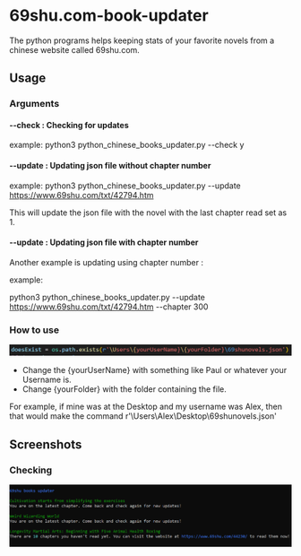 # 69shu.com-book-updater

The python programs helps keeping stats of your favorite novels from a chinese website called 69shu.com. 

## Usage

### Arguments

#### --check : Checking for updates 

example:
  python3 python_chinese_books_updater.py --check y
  
#### --update : Updating json file without chapter number

example:
  python3 python_chinese_books_updater.py --update https://www.69shu.com/txt/42794.htm 

This will update the json file with the novel with the last chapter read set as 1. 

#### --update : Updating json file with chapter number

Another example is updating using chapter number :

example:

  python3 python_chinese_books_updater.py --update https://www.69shu.com/txt/42794.htm --chapter 300

### How to use

![change this command](images_for_book_updater/changethiscommand12.png)

- Change the {yourUserName} with something like Paul or whatever your Username is.
- Change {yourFolder} with the folder containing the file. 

For example, if mine was at the Desktop and my username was Alex, then that would make the command r'\Users\Alex\Desktop\69shunovels.json'

## Screenshots

### Checking

![Checking screenshot](images_for_book_updater/Checking_example.png)
